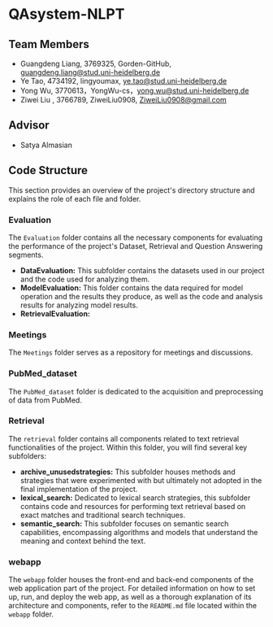 # QAsystem-NLPT

## Team Members
- Guangdeng Liang, 3769325, Gorden-GitHub, guangdeng.liang@stud.uni-heidelberg.de
- Ye Tao, 4734192, lingyoumax, ye.tao@stud.uni-heidelberg.de
- Yong Wu, 3770613，YongWu-cs，yong.wu@stud.uni-heidelberg.de
- Ziwei Liu , 3766789, ZiweiLiu0908, ZiweiLiu0908@gmail.com

## Advisor
- Satya Almasian

## Code Structure

This section provides an overview of the project's directory structure and explains the role of each file and folder.

### Evaluation
The `Evaluation` folder contains all the necessary components for evaluating the performance of the project's Dataset, Retrieval and Question Answering segments.
- **DataEvaluation:** This subfolder contains the datasets used in our project and the code used for analyzing them.
- **ModelEvaluation:** This folder contains the data required for model operation and the results they produce, as well as the code and analysis results for analyzing model results.
- **RetrievalEvaluation:** 

### Meetings
The `Meetings` folder serves as a repository for meetings and discussions.

### PubMed_dataset 
The `PubMed_dataset` folder is dedicated to the acquisition and preprocessing of data from PubMed.

### Retrieval
The `retrieval` folder contains all components related to text retrieval functionalities of the project. Within this folder, you will find several key subfolders:
- **archive_unusedstrategies:** This subfolder houses methods and strategies that were experimented with but ultimately not adopted in the final implementation of the project.
- **lexical_search:** Dedicated to lexical search strategies, this subfolder contains code and resources for performing text retrieval based on exact matches and traditional search techniques.
- **semantic_search:** This subfolder focuses on semantic search capabilities, encompassing algorithms and models that understand the meaning and context behind the text.

### webapp
The `webapp` folder houses the front-end and back-end components of the web application part of the project. For detailed information on how to set up, run, and deploy the web app, as well as a thorough explanation of its architecture and components, refer to the `README.md` file located within the `webapp` folder.

